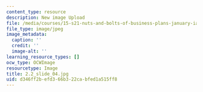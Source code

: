 ```yaml
---
content_type: resource
description: New image Upload
file: /media/courses/15-s21-nuts-and-bolts-of-business-plans-january-iap-2014/d346ff2befd366b322cabfed1a515ff8_2.2_slide_04.jpg
file_type: image/jpeg
image_metadata:
  caption: ''
  credit: ''
  image-alt: ''
learning_resource_types: []
ocw_type: OCWImage
resourcetype: Image
title: 2.2_slide_04.jpg
uid: d346ff2b-efd3-66b3-22ca-bfed1a515ff8
---
```


